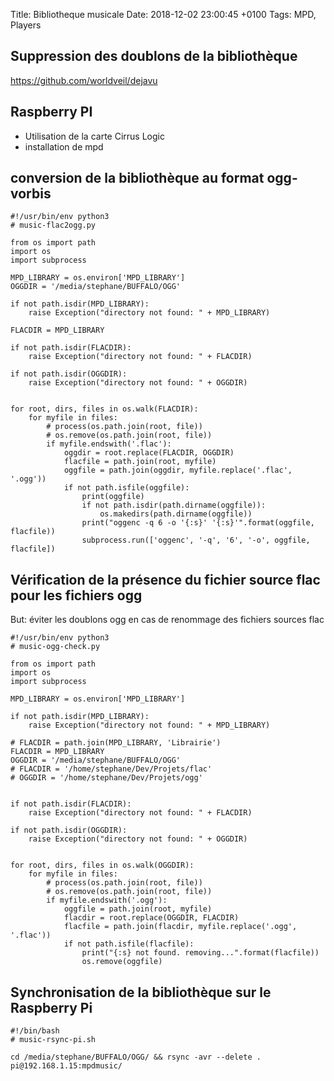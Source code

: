 Title:  Bibliotheque musicale
Date:   2018-12-02 23:00:45 +0100
Tags: MPD, Players


## Suppression des doublons de la bibliothèque

<https://github.com/worldveil/dejavu>

## Raspberry PI

* Utilisation de la carte Cirrus Logic
* installation de mpd
## conversion de la bibliothèque au format ogg-vorbis

```
#!/usr/bin/env python3
# music-flac2ogg.py

from os import path
import os
import subprocess

MPD_LIBRARY = os.environ['MPD_LIBRARY']
OGGDIR = '/media/stephane/BUFFALO/OGG'

if not path.isdir(MPD_LIBRARY):
    raise Exception("directory not found: " + MPD_LIBRARY)

FLACDIR = MPD_LIBRARY

if not path.isdir(FLACDIR):
    raise Exception("directory not found: " + FLACDIR)

if not path.isdir(OGGDIR):
    raise Exception("directory not found: " + OGGDIR)


for root, dirs, files in os.walk(FLACDIR):
    for myfile in files:
        # process(os.path.join(root, file))
        # os.remove(os.path.join(root, file))
        if myfile.endswith('.flac'):
            oggdir = root.replace(FLACDIR, OGGDIR)
            flacfile = path.join(root, myfile)
            oggfile = path.join(oggdir, myfile.replace('.flac', '.ogg'))
            if not path.isfile(oggfile):
                print(oggfile)
                if not path.isdir(path.dirname(oggfile)):
                    os.makedirs(path.dirname(oggfile))
                print("oggenc -q 6 -o '{:s}' '{:s}'".format(oggfile, flacfile))
                subprocess.run(['oggenc', '-q', '6', '-o', oggfile, flacfile])
```

## Vérification de la présence du fichier source flac pour les fichiers ogg

But: éviter les doublons ogg en cas de renommage des fichiers sources flac

```
#!/usr/bin/env python3
# music-ogg-check.py

from os import path
import os
import subprocess

MPD_LIBRARY = os.environ['MPD_LIBRARY']

if not path.isdir(MPD_LIBRARY):
    raise Exception("directory not found: " + MPD_LIBRARY)

# FLACDIR = path.join(MPD_LIBRARY, 'Librairie')
FLACDIR = MPD_LIBRARY
OGGDIR = '/media/stephane/BUFFALO/OGG'
# FLACDIR = '/home/stephane/Dev/Projets/flac'
# OGGDIR = '/home/stephane/Dev/Projets/ogg'


if not path.isdir(FLACDIR):
    raise Exception("directory not found: " + FLACDIR)

if not path.isdir(OGGDIR):
    raise Exception("directory not found: " + OGGDIR)


for root, dirs, files in os.walk(OGGDIR):
    for myfile in files:
        # process(os.path.join(root, file))
        # os.remove(os.path.join(root, file))
        if myfile.endswith('.ogg'):
            oggfile = path.join(root, myfile)
            flacdir = root.replace(OGGDIR, FLACDIR)
            flacfile = path.join(flacdir, myfile.replace('.ogg', '.flac'))
            if not path.isfile(flacfile):
                print("{:s} not found. removing...".format(flacfile))
                os.remove(oggfile)
```

## Synchronisation de la bibliothèque sur le Raspberry Pi

```
#!/bin/bash
# music-rsync-pi.sh

cd /media/stephane/BUFFALO/OGG/ && rsync -avr --delete . pi@192.168.1.15:mpdmusic/
```
